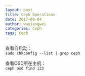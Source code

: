 ```yaml
---
layout: post
title: Ceph Operations
date: 2017-09-04
author: wuxiangwei
categories: Ceph
tags: Ceph
---
```


查看自启动：    
`sudo chkconfig --list | grep ceph`

查看OSD所在主机：    
`ceph osd find 123`
